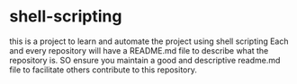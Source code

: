 # shell-scripting
this is a project to learn and automate the project using shell scripting
Each and every repository will have a README.md file to describe what the repository is.
SO ensure you maintain a good and descriptive readme.md file to facilitate others contribute to this repository.
